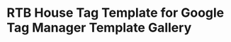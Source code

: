 RTB House Tag Template for Google Tag Manager Template Gallery
==========================================================================
